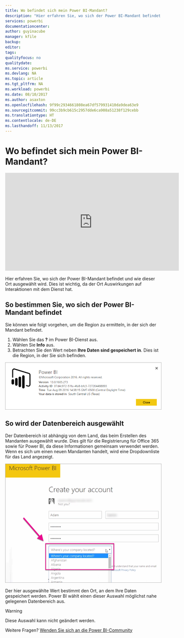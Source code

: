 ```yaml
---
title: Wo befindet sich mein Power BI-Mandant?
description: "Hier erfahren Sie, wo sich der Power BI-Mandant befindet und wie dieser Ort ausgewählt wird. Dies ist wichtig, da der Ort Auswirkungen auf Interaktionen mit dem Dienst hat."
services: powerbi
documentationcenter: 
author: guyinacube
manager: kfile
backup: 
editor: 
tags: 
qualityfocus: no
qualitydate: 
ms.service: powerbi
ms.devlang: NA
ms.topic: article
ms.tgt_pltfrm: NA
ms.workload: powerbi
ms.date: 08/10/2017
ms.author: asaxton
ms.openlocfilehash: 9f99c2934661808ea67df579931410da9dea63e9
ms.sourcegitcommit: 99cc3b9cb615c2957dde6ca908a51238f129cebb
ms.translationtype: HT
ms.contentlocale: de-DE
ms.lasthandoff: 11/13/2017
---
```

# <a name="where-is-my-power-bi-tenant-located"></a>Wo befindet sich mein Power BI-Mandant?
<iframe width="560" height="315" src="https://www.youtube.com/embed/0fOxaHJPvdM?showinfo=0" frameborder="0" allowfullscreen></iframe>

Hier erfahren Sie, wo sich der Power BI-Mandant befindet und wie dieser Ort ausgewählt wird. Dies ist wichtig, da der Ort Auswirkungen auf Interaktionen mit dem Dienst hat.

## <a name="how-to-determine-where-your-power-bi-tenant-is-located"></a>So bestimmen Sie, wo sich der Power BI-Mandant befindet
Sie können wie folgt vorgehen, um die Region zu ermitteln, in der sich der Mandant befindet.

1. Wählen Sie das **?** im Power BI-Dienst aus.
2. Wählen Sie **Info** aus.
3. Betrachten Sie den Wert neben **Ihre Daten sind gespeichert in**. Dies ist die Region, in der Sie sich befinden.

![](media/service-admin-where-is-my-tenant-located/power-bi-data-region.png)

## <a name="how-the-data-region-is-selected"></a>So wird der Datenbereich ausgewählt
Der Datenbereich ist abhängig von dem Land, das beim Erstellen des Mandanten ausgewählt wurde. Dies gilt für die Registrierung für Office 365 sowie für Power BI, da diese Informationen gemeinsam verwendet werden. Wenn es sich um einen neuen Mandanten handelt, wird eine Dropdownliste für das Land angezeigt.

![](media/service-admin-where-is-my-tenant-located/sign-up-country-selection.png)

Der hier ausgewählte Wert bestimmt den Ort, an dem Ihre Daten gespeichert werden. Power BI wählt einen dieser Auswahl möglichst nahe gelegenen Datenbereich aus.

> [!WARNING]
> Diese Auswahl kann nicht geändert werden.
> 
> 

Weitere Fragen? [Wenden Sie sich an die Power BI-Community](http://community.powerbi.com/)

